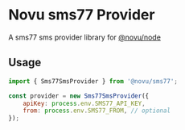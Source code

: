 # Novu sms77 Provider

A sms77 sms provider library for [@novu/node](https://github.com/novuhq/novu)

## Usage

```javascript
import { Sms77SmsProvider } from '@novu/sms77';

const provider = new Sms77SmsProvider({
    apiKey: process.env.SMS77_API_KEY,
    from: process.env.SMS77_FROM, // optional
});
```
